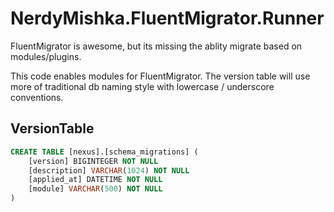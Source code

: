 # NerdyMishka.FluentMigrator.Runner

FluentMigrator is awesome, but its missing the ablity migrate based on modules/plugins.

This code enables modules for FluentMigrator. The version table will use more of traditional 
db naming style with lowercase / underscore conventions.

## VersionTable

```sql
CREATE TABLE [nexus].[schema_migrations] (
    [version] BIGINTEGER NOT NULL
    [description] VARCHAR(1024) NOT NULL
    [applied_at] DATETIME NOT NULL
    [module] VARCHAR(500) NOT NULL
)
```

## 